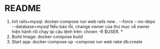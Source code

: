 # README
1. Init rails+mysql:
docker-compose run web rails new . --force --no-deps --database=mysql
Nếu báo lỗi, change owner của thư mục về owner hiện hành rồi chạy lại câu lệnh trên:
chown -R $USER. *
2. Build Image:
docker-compose build
3. Start app:
docker-compose up
-compose run web rake db:create
